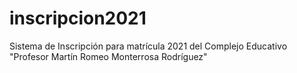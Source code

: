 # inscripcion2021
Sistema de Inscripción para matrícula 2021 del Complejo Educativo "Profesor Martín Romeo Monterrosa Rodríguez"
